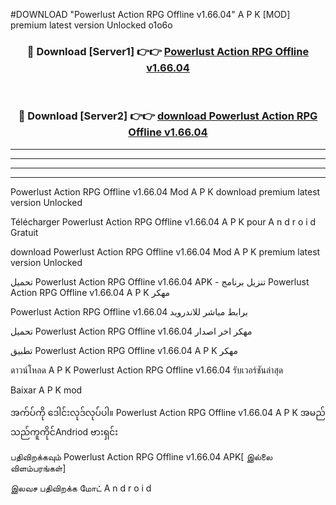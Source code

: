 #DOWNLOAD "Powerlust Action RPG Offline v1.66.04" A P K [MOD] premium latest version Unlocked o1o6o 



<div align="center">

<h3>🔴 Download [Server1] 👉👉 <a href="https://apkdownload12.web.app/?title=Powerlust Action RPG Offline v1.66.04">Powerlust Action RPG Offline v1.66.04 </a></h3><br>

<h3>🔴 Download [Server2] 👉👉 <a href="https://apkdownload12.web.app/?title=Powerlust Action RPG Offline v1.66.04">download Powerlust Action RPG Offline v1.66.04 </a></h3>
</div>


----------------------------------------------------------

----------------------------------------------------------

----------------------------------------------------------

----------------------------------------------------------


Powerlust Action RPG Offline v1.66.04 Mod A P K download premium latest version Unlocked

Télécharger  Powerlust Action RPG Offline v1.66.04 A P K pour A n d r o i d Gratuit

download Powerlust Action RPG Offline v1.66.04 Mod A P K premium latest version Unlocked

تحميل Powerlust Action RPG Offline v1.66.04 APK - تنزيل برنامج Powerlust Action RPG Offline v1.66.04 A P K مهكر

Powerlust Action RPG Offline v1.66.04 برابط مباشر للاندرويد

تحميل Powerlust Action RPG Offline v1.66.04 مهكر اخر اصدار

تطبيق Powerlust Action RPG Offline v1.66.04 A P K مهكر

ดาวน์โหลด A P K Powerlust Action RPG Offline v1.66.04 รับเวอร์ชันล่าสุด

Baixar A P K mod

အက်ပ်ကို ဒေါင်းလုဒ်လုပ်ပါ။ Powerlust Action RPG Offline v1.66.04 A P K အမည်သည်ကူကိုင်Andriod ဗားရှင်း

பதிவிறக்கவும் Powerlust Action RPG Offline v1.66.04 APK[ இல்லை விளம்பரங்கள்] 
 
இலவச பதிவிறக்க மோட் A n d r o i d



